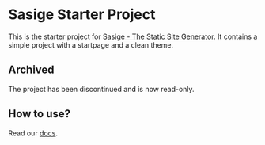 # Sasige Starter Project
This is the starter project for [Sasige - The Static Site Generator](http://sasige.0x.at). It contains a simple project with a startpage and a clean theme.

## Archived
The project has been discontinued and is now read-only.

## How to use?
Read our [docs](http://sasige.0x.at/docs/installation.html).
